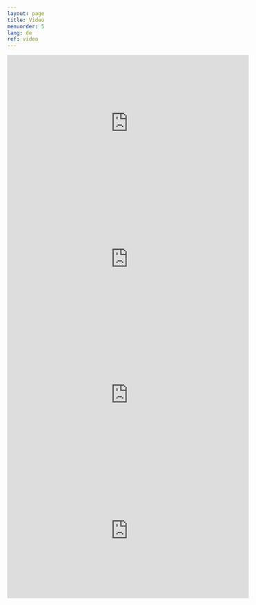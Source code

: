 ```yaml
---
layout: page
title: Video
menuorder: 5
lang: de
ref: video
---
```

<iframe width="560" height="315" src="https://www.youtube.com/embed/ryRgDhy5AQs?rel=0" frameborder="0" allowfullscreen></iframe>

<iframe width="560" height="315" src="https://www.youtube.com/embed/gO-LdTHOQiM?rel=0" frameborder="0" allowfullscreen></iframe>

<iframe width="560" height="315" src="https://www.youtube.com/embed/llheTtfspfc?rel=0" frameborder="0" allowfullscreen></iframe>

<iframe width="560" height="315" src="https://www.youtube.com/embed/vaDi6sax8W8?rel=0" frameborder="0" allowfullscreen></iframe>








